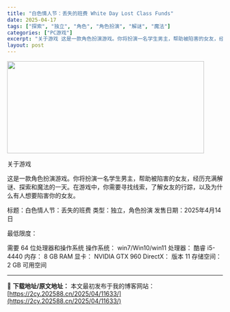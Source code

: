 ```yaml
---
title: "白色情人节：丢失的班费 White Day Lost Class Funds"
date: 2025-04-17
tags: ["探索", "独立", "角色", "角色扮演", "解谜", "魔法"]
categories: ["PC游戏"]
excerpt: "关于游戏 这是一款角色扮演游戏。你将扮演一名学生男主，帮助被陷害的女友，经历充满解谜、探索和魔法的一天。在游戏中，你需要寻找线索，了解女友的行踪，以及为什么有人想要陷害你的女友。 标题：白色情人节：丢失的班费 类型：独立，角色扮演 发售日期：2025年4月14日 最低限度： 需要 64 位处理器和操&hellip;"
layout: post
---
```


<img class="aligncenter size-full wp-image-11634" src="https://2cy.202588.cn/wp-content/uploads/2025/04/2025041706062624.webp" alt="" width="460" height="215" />

关于游戏

这是一款角色扮演游戏。你将扮演一名学生男主，帮助被陷害的女友，经历充满解谜、探索和魔法的一天。在游戏中，你需要寻找线索，了解女友的行踪，以及为什么有人想要陷害你的女友。

标题：白色情人节：丢失的班费
类型：独立，角色扮演
发售日期：2025年4月14日

最低限度：

需要 64 位处理器和操作系统
操作系统： win7/Win10/win11
处理器： 酷睿 i5-4440
内存： 8 GB RAM
显卡： NVIDIA GTX 960
DirectX： 版本 11
存储空间： 2 GB 可用空间

---
📖 **下载地址/原文地址：** 本文最初发布于我的博客网站：[https://2cy.202588.cn/2025/04/11633/](https://2cy.202588.cn/2025/04/11633/)
